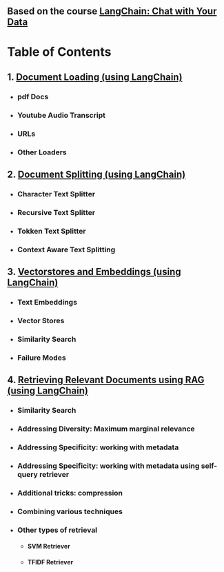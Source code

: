 ## Based on the course [LangChain: Chat with Your Data](https://github.com/AnsImran/retrieval-augmented-generation.git)


# Table of Contents
## 1. [Document Loading (using LangChain)](https://github.com/AnsImran/retrieval-augmented-generation/blob/master/1%20Document%20loading.ipynb)
- ### pdf Docs
- ### Youtube Audio Transcript
- ### URLs
- ### Other Loaders

## 2. [Document Splitting (using LangChain)](https://github.com/AnsImran/retrieval-augmented-generation/blob/master/2%20Document%20splitting.ipynb)
- ### Character Text Splitter
- ### Recursive Text Splitter
- ### Tokken Text Splitter
- ### Context Aware Text Splitting

## 3. [Vectorstores and Embeddings (using LangChain)](https://github.com/AnsImran/retrieval-augmented-generation/blob/master/3%20Vectorstores%20and%20embeddings.ipynb)
- ### Text Embeddings
- ### Vector Stores
- ### Similarity Search
- ### Failure Modes

## 4. [Retrieving Relevant Documents using RAG (using LangChain)](https://github.com/AnsImran/retrieval-augmented-generation/blob/master/4%20Retrieval.ipynb)
- ### Similarity Search
- ### Addressing Diversity: Maximum marginal relevance
- ### Addressing Specificity: working with metadata
- ### Addressing Specificity: working with metadata using self-query retriever
- ### Additional tricks: compression
- ### Combining various techniques
- ### Other types of retrieval
  - #### SVM Retriever
  - #### TFIDF Retriever
